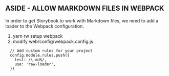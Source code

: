 ## ASIDE - ALLOW MARKDOWN FILES IN WEBPACK

In order to get Storybook to work with Markdown files, we need to add a loader to the Webpack configuration.

1. yarn rw setup webpack
2. modify web/config/webpack.config.js

```
  // Add custom rules for your project
  config.module.rules.push({
    test: /\.md$/,
    use: 'raw-loader',
  })
  ```

